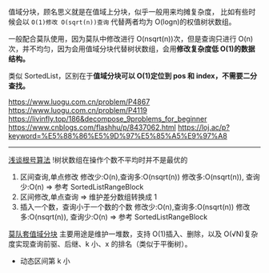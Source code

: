 值域分块，顾名思义就是在值域上分块，似乎一般用来均摊复杂度，
比如有些时候会以 `O(1)修改 O(sqrt(n))查询` 代替两者均为 O(logn)的权值树状数组。

一般配合莫队使用，因为莫队中修改进行 O(nsqrt(n))次，但是查询只进行 O(n)次，并不均匀，因为会用值域分块代替树状数组，会用**修改复杂度低 O(1)的数据结构。**

类似 SortedList，区别在于**值域分块可以 O(1)定位到 pos 和 index，不需要二分查找。**

https://www.luogu.com.cn/problem/P4867
https://www.luogu.com.cn/problem/P4119
https://livinfly.top/186&decompose_9problems_for_beginner
https://www.cnblogs.com/flashhu/p/8437062.html
https://loj.ac/p?keyword=%E5%88%86%E5%9D%97%E5%85%A5%E9%97%A8

---

[浅谈根号算法](https://ddosvoid.github.io/2020/10/18/%E6%B5%85%E8%B0%88%E6%A0%B9%E5%8F%B7%E7%AE%97%E6%B3%95/)
!树状数组在操作个数不平均时并不是最优的

1. 区间查询,单点修改
   修改少:O(n),查询多:O(nsqrt(n))
   修改多:O(nsqrt(n)), 查询少:O(n) => 参考 SortedListRangeBlock
2. 区间修改,单点查询 => 维护差分数组转换成 1
3. 插入一个数，查询小于一个数的个数
   修改少:O(n),查询多:O(nsqrt(n))
   修改多:O(nsqrt(n)), 查询少:O(n) => 参考 SortedListRangeBlock

[莫队套值域分块](https://www.cnblogs.com/zaza-zt/p/15041167.html)
主要用途是维护一堆数，支持 O(1)插入、删除，以及 O(√N)复杂度实现查询前驱、后继、k 小、x 的排名（类似于平衡树）。

- 动态区间第 k 小
